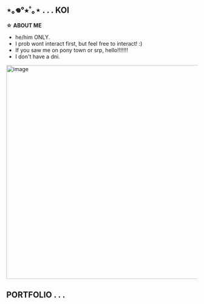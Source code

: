 ## ⋆｡𖦹°⭒˚｡⋆ . . . KOI

**☆ ABOUT ME**

- he/him ONLY.
- I prob wont interact first, but feel free to interact! :)
- If you saw me on pony town or srp, hello!!!!!!!
- I don't have a dni.
  
<img width="1000" height="563" alt="image" src="https://github.com/user-attachments/assets/3c7bc2a4-65c2-4da3-83d6-d52f4ac768bb" />

## PORTFOLIO . . . 

